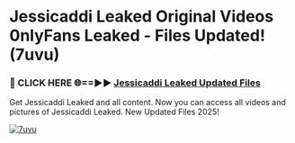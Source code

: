 # Jessicaddi Leaked Original Videos 0nlyFans Leaked - Files Updated! (7uvu)

<h3>🔴 CLICK HERE 🌐==►► <a href="https://tinyurl.com/4seja8ks" rel="nofollow">Jessicaddi Leaked Updated Files</a></h3>

Get Jessicaddi Leaked and all content. Now you can access all videos and pictures of Jessicaddi Leaked. New Updated Files 2025!

[![7uvu](https://i.imgur.com/EWjZXRe.gif)](https://tinyurl.com/4seja8ks)
